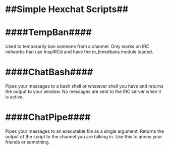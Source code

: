 ##Simple Hexchat Scripts##
=====

####TempBan####
=====
Used to temporarily ban someone from a channel. Only works on IRC networks that use InspIRCd and have the m_timedbans module loaded.

####ChatBash####
=====
Pipes your messages to a bash shell or whatever shell you have and returns the output to your window. No messages are sent to the IRC server when it is active.

####ChatPipe####
=====
Pipes your messages to an executable file as a single argument. Returns the output of the script to the channel you are talking in. Use this to annoy your friends or something.
